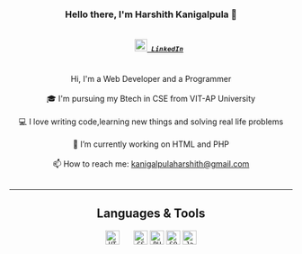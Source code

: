 <!--
### Hi there 👋

**Harshith2002/Harshith2002** is a ✨ _special_ ✨ repository because its `README.md` (this file) appears on your GitHub profile.

Here are some ideas to get you started:

- 🔭 I’m currently working on ...
- 🌱 I’m currently learning ...
- 👯 I’m looking to collaborate on ...
- 🤔 I’m looking for help with ...
- 💬 Ask me about ...
- 📫 How to reach me: ...
- 😄 Pronouns: ...
- ⚡ Fun fact: ...
-->
<h3 align="center">Hello there, I'm Harshith Kanigalpula 👋</h3>
<h5 align="center">
  <code>
    <a href="https://www.linkedin.com/in/harshith-kanigalpula-26269818b/" title="LinkedIn Profile"><img width="22" src="https://github.com/zumrudu-anka/zumrudu-anka/blob/master/images/linkedin.svg"> LinkedIn</a>
  </code>
</h5>
<p align="center">
  Hi, I'm a Web Developer and a Programmer
  <br>
  <br>
  🎓 I'm pursuing my Btech in CSE from VIT-AP University 
  <br>
  <br>
  💻 I love writing code,learning new things and solving real life problems
  <br>
  <br>
  🔬 I’m currently working on HTML and PHP
  <br>
  <br>
  📫 How to reach me: <a href="mailto: kanigalpulaharshith@gmail.com">kanigalpulaharshith@gmail.com</a>
  <br>
  <br> 
</p>
<hr>
<h2 align="center">Languages & Tools </h2>
<p align="center">
  <code><img title="HTML5" height="25" src="https://github.com/zumrudu-anka/zumrudu-anka/blob/master/images/html5.svg">   </code>
  <code><img title="CSS" height="25" src="https://github.com/zumrudu-anka/zumrudu-anka/blob/master/images/css.svg"></code>
  <code><img title="PHP" height="25" src="https://www.php.net/images/logos/new-php-logo.svg"></code>
  <code><img title="SQL" height="25" src="https://www.freepnglogos.com/uploads/logo-mysql-png/logo-mysql-five-advantages-disadvantages-mysql-4.png"></code>
  <code><img title="Java" height="25" src="https://1000logos.net/wp-content/uploads/2020/09/Java-Logo.png"></code>
</p>
